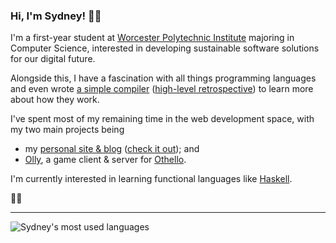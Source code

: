 ### Hi, I'm Sydney! 👋🏻

I'm a first-year student at [Worcester Polytechnic Institute](https://wpi.edu) majoring in Computer Science, interested in developing sustainable software solutions for our digital future.

Alongside this, I have a fascination with all things programming languages and even wrote [a simple compiler](https://github.com/cecelot/kyanite) ([high-level retrospective](https://sydneyn.dev/p/writing-a-compiler)) to learn more about how they work.

I've spent most of my remaining time in the web development space, with my two main projects being
- my [personal site & blog](https://github.com/cecelot/forest) ([check it out](https://sydneyn.dev)); and
- [Olly](https://github.com/cecelot/olly), a game client & server for [Othello](https://en.wikipedia.org/wiki/Reversi#Othello).

I'm currently interested in learning functional languages like [Haskell](https://haskell.org).

🏳️‍⚧️

<hr>

<picture>
  <source
    srcset="https://github-readme-stats.sydneyn.dev/api/top-langs?layout=compact&username=cecelot&title_color=58a6ff&icon_color=58a6ff&text_color=C9D1D9&bg_color=0D1117&border_color=30363D&show_icons=true&count_private=true&show_all_commits=true&hide=xml"
    media="(prefers-color-scheme: dark)"
  />
  <img
    src="https://github-readme-stats.sydneyn.dev/api/top-langs?layout=compact&username=cecelot&title_color=0969da&icon_color=0969da&text_color=000000&bg_color=ffffff&border_color=d0d7de&show_icons=true&count_private=true&show_all_commits=true&hide=xml"
    alt="Sydney's most used languages"
  />
</picture>
